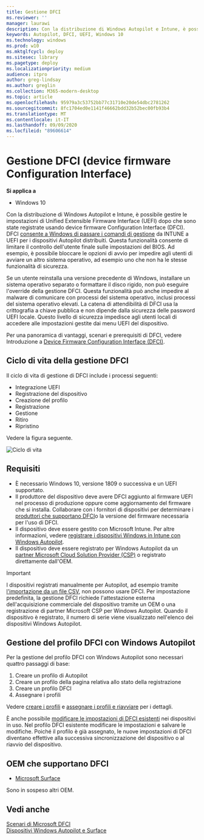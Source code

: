```yaml
---
title: Gestione DFCI
ms.reviewer: ''
manager: laurawi
description: Con la distribuzione di Windows Autopilot e Intune, è possibile gestire le impostazioni UEFI (BIOS) dopo che sono state registrate usando l'interfaccia di configurazione del firmware del dispositivo (DFCI)
keywords: Autopilot, DFCI, UEFI, Windows 10
ms.technology: windows
ms.prod: w10
ms.mktglfcycl: deploy
ms.sitesec: library
ms.pagetype: deploy
ms.localizationpriority: medium
audience: itpro
author: greg-lindsay
ms.author: greglin
ms.collection: M365-modern-desktop
ms.topic: article
ms.openlocfilehash: 95979a3c53752bb77c31710e20de54dbc2781262
ms.sourcegitcommit: 8fc1704ed0e1141f46662bdd32b52bec00fb93b4
ms.translationtype: MT
ms.contentlocale: it-IT
ms.lasthandoff: 09/09/2020
ms.locfileid: "89606614"
---
```

# <a name="device-firmware-configuration-interface-dfci-management"></a>Gestione DFCI (device firmware Configuration Interface)

**Si applica a**

- Windows 10

Con la distribuzione di Windows Autopilot e Intune, è possibile gestire le impostazioni di Unified Extensible Firmware Interface (UEFI) dopo che sono state registrate usando device firmware Configuration Interface (DFCI). DFCI [consente a Windows di passare i comandi di gestione](/windows/client-management/mdm/uefi-csp) da INTUNE a UEFI per i dispositivi Autopilot distribuiti. Questa funzionalità consente di limitare il controllo dell'utente finale sulle impostazioni del BIOS. Ad esempio, è possibile bloccare le opzioni di avvio per impedire agli utenti di avviare un altro sistema operativo, ad esempio uno che non ha le stesse funzionalità di sicurezza.

Se un utente reinstalla una versione precedente di Windows, installare un sistema operativo separato o formattare il disco rigido, non può eseguire l'override della gestione DFCI. Questa funzionalità può anche impedire al malware di comunicare con processi del sistema operativo, inclusi processi del sistema operativo elevati. La catena di attendibilità di DFCI usa la crittografia a chiave pubblica e non dipende dalla sicurezza delle password UEFI locale. Questo livello di sicurezza impedisce agli utenti locali di accedere alle impostazioni gestite dai menu UEFI del dispositivo.

Per una panoramica di vantaggi, scenari e prerequisiti di DFCI, vedere Introduzione a [Device Firmware Configuration Interface (DFCI)](https://microsoft.github.io/mu/dyn/mu_plus/DfciPkg/Docs/Dfci_Feature/).

## <a name="dfci-management-lifecycle"></a>Ciclo di vita della gestione DFCI

Il ciclo di vita di gestione di DFCI include i processi seguenti:
- Integrazione UEFI
- Registrazione del dispositivo
- Creazione del profilo
- Registrazione
- Gestione
- Ritiro
- Ripristino

Vedere la figura seguente.

 ![Ciclo di vita](images/dfci.png)

## <a name="requirements"></a>Requisiti

- È necessario Windows 10, versione 1809 o successiva e un UEFI supportato.
- Il produttore del dispositivo deve avere DFCI aggiunto al firmware UEFI nel processo di produzione oppure come aggiornamento del firmware che si installa. Collaborare con i fornitori di dispositivi per determinare i [produttori che supportano DFCI](#oems-that-support-dfci)o la versione del firmware necessaria per l'uso di DFCI.
- Il dispositivo deve essere gestito con Microsoft Intune. Per altre informazioni, vedere [registrare i dispositivi Windows in Intune con Windows Autopilot](/intune/enrollment/enrollment-autopilot).
- Il dispositivo deve essere registrato per Windows Autopilot da un [partner Microsoft Cloud Solution Provider (CSP)](https://partner.microsoft.com/membership/cloud-solution-provider) o registrato direttamente dall'OEM. 

>[!IMPORTANT]
>I dispositivi registrati manualmente per Autopilot, ad esempio tramite [l'importazione da un file CSV](/intune/enrollment/enrollment-autopilot#add-devices), non possono usare DFCI. Per impostazione predefinita, la gestione DFCI richiede l'attestazione esterna dell'acquisizione commerciale del dispositivo tramite un OEM o una registrazione di partner Microsoft CSP per Windows Autopilot. Quando il dispositivo è registrato, il numero di serie viene visualizzato nell'elenco dei dispositivi Windows Autopilot.

## <a name="managing-dfci-profile-with-windows-autopilot"></a>Gestione del profilo DFCI con Windows Autopilot

Per la gestione del profilo DFCI con Windows Autopilot sono necessari quattro passaggi di base:

1. Creare un profilo di Autopilot
2. Creare un profilo della pagina relativa allo stato della registrazione
3. Creare un profilo DFCI
4. Assegnare i profili

Vedere [creare i profili](/intune/configuration/device-firmware-configuration-interface-windows#create-the-profiles) e [assegnare i profili e riavviare](/intune/configuration/device-firmware-configuration-interface-windows#assign-the-profiles-and-reboot) per i dettagli.

È anche possibile [modificare le impostazioni di DFCI esistenti](/intune/configuration/device-firmware-configuration-interface-windows#update-existing-dfci-settings) nei dispositivi in uso. Nel profilo DFCI esistente modificare le impostazioni e salvare le modifiche. Poiché il profilo è già assegnato, le nuove impostazioni di DFCI diventano effettive alla successiva sincronizzazione del dispositivo o al riavvio del dispositivo.

## <a name="oems-that-support-dfci"></a>OEM che supportano DFCI

- [Microsoft Surface](/surface/surface-manage-dfci-guide)

Sono in sospeso altri OEM.

## <a name="see-also"></a>Vedi anche

[Scenari di Microsoft DFCI](https://microsoft.github.io/mu/dyn/mu_plus/DfciPkg/Docs/Scenarios/DfciScenarios/)<br>
[Dispositivi Windows Autopilot e Surface](/surface/windows-autopilot-and-surface-devices)<br>
